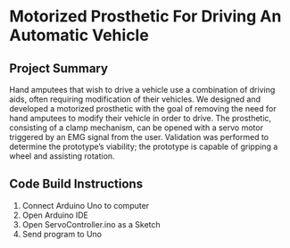 # Motorized Prosthetic For Driving An Automatic Vehicle

## Project Summary

Hand amputees that wish to drive a vehicle use a combination of driving aids, often requiring modification of their vehicles. We designed and developed a motorized prosthetic with the goal of removing the need for hand amputees to modify their vehicle in order to drive. 
The prosthetic, consisting of a clamp mechanism, can be opened with a servo motor triggered by an EMG signal from the user. Validation was performed to determine the prototype’s viability; the prototype is capable of gripping a wheel and assisting rotation.

## Code Build Instructions

1. Connect Arduino Uno to computer
2. Open Arduino IDE
3. Open ServoController.ino as a Sketch
4. Send program to Uno